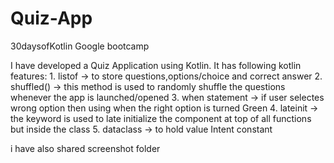 # Quiz-App
30daysofKotlin Google bootcamp

I have developed a Quiz Application using Kotlin. 
It has following kotlin features:
          1. listof -> to store questions,options/choice and correct answer
          2. shuffled() -> this method is used to randomly shuffle the questions whenever the app is launched/opened
          3. when statement -> if user selectes wrong option then using when the right option is turned Green 
          4. lateinit -> the keyword is used to late initialize the component at top of all functions but inside the class
          5. dataclass -> to hold value Intent constant
          
i have also shared screenshot folder          
          
